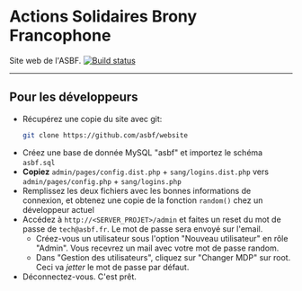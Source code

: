 # Actions Solidaires Brony Francophone

Site web de l'ASBF.
[![Build status](http://phpci.poni.fr/build-status/image/3)](http://phpci.poni.fr/build-status/view/3)

---

## Pour les développeurs

- Récupérez une copie du site avec git:
  ```bash
  git clone https://github.com/asbf/website
  ```
- Créez une base de donnée MySQL "asbf" et importez le schéma `asbf.sql`
- **Copiez** `admin/pages/config.dist.php` + `sang/logins.dist.php` vers `admin/pages/config.php` + `sang/logins.php`
- Remplissez les deux fichiers avec les bonnes informations de connexion, et obtenez une copie de la fonction `random()` chez un développeur actuel
- Accédez à `http://<SERVER_PROJET>/admin` et faites un reset du mot de passe de `tech@asbf.fr`. Le mot de passe sera envoyé sur l'email.
  + Créez-vous un utilisateur sous l'option "Nouveau utilisateur" en rôle "Admin". Vous recevrez un mail avec votre mot de passe random.
  + Dans "Gestion des utilisateurs", cliquez sur "Changer MDP" sur root. Ceci va *jetter* le mot de passe par défaut.
- Déconnectez-vous. C'est prêt.

